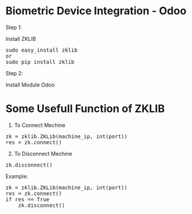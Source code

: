 # Biometric Device Integration - Odoo

Step 1:

Install ZKLIB
<pre>
sudo easy_install zklib 
or
sudo pip install zklib
</pre>
Step 2:

Install Module Odoo


# Some Usefull Function of ZKLIB

1. To Connect Mechine 
<pre>
zk = zklib.ZKLib(machine_ip, int(port))
res = zk.connect()
</pre>
2. To Disconnect Mechine
<pre>
zk.disconnect()
</pre>
Example:
<pre>
zk = zklib.ZKLib(machine_ip, int(port))
res = zk.connect()
if res == True
	zk.disconnect()
</pre>

